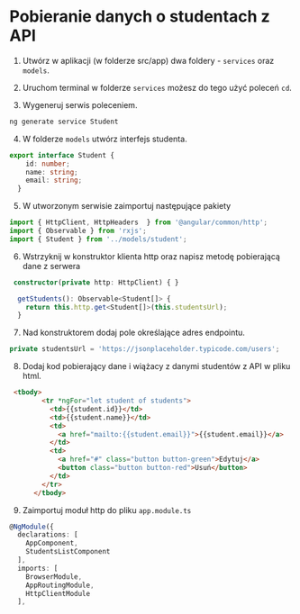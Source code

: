 # Pobieranie danych o studentach z API

1. Utwórz w aplikacji (w folderze src/app) dwa foldery - `services` oraz `models`.

2. Uruchom terminal w folderze `services` możesz do tego użyć poleceń `cd`.

3. Wygeneruj serwis poleceniem.

```ps
ng generate service Student
```

4. W folderze `models` utwórz interfejs studenta.

```ts
export interface Student {
    id: number;
    name: string;
    email: string;
  }
```

5. W utworzonym serwisie zaimportuj następujące pakiety

```ts
import { HttpClient, HttpHeaders  } from '@angular/common/http';
import { Observable } from 'rxjs';
import { Student } from '../models/student';
```

6. Wstrzyknij w konstruktor klienta http oraz napisz metodę pobierającą dane z serwera

```ts
 constructor(private http: HttpClient) { }

  getStudents(): Observable<Student[]> {
    return this.http.get<Student[]>(this.studentsUrl);
  }
```

7. Nad konstruktorem dodaj pole określające adres endpointu.

```ts
private studentsUrl = 'https://jsonplaceholder.typicode.com/users';
```

8. Dodaj kod pobierający dane i wiążacy z danymi studentów z API w pliku html.

```html
 <tbody>
        <tr *ngFor="let student of students">
          <td>{{student.id}}</td>
          <td>{{student.name}}</td>
          <td>
            <a href="mailto:{{student.email}}">{{student.email}}</a>
          </td>
          <td>
            <a href="#" class="button button-green">Edytuj</a>
            <button class="button button-red">Usuń</button>
          </td>
        </tr>
      </tbody>
```

9. Zaimportuj moduł http do pliku `app.module.ts`

```ts
@NgModule({
  declarations: [
    AppComponent,
    StudentsListComponent
  ],
  imports: [
    BrowserModule,
    AppRoutingModule,
    HttpClientModule
  ],
```
